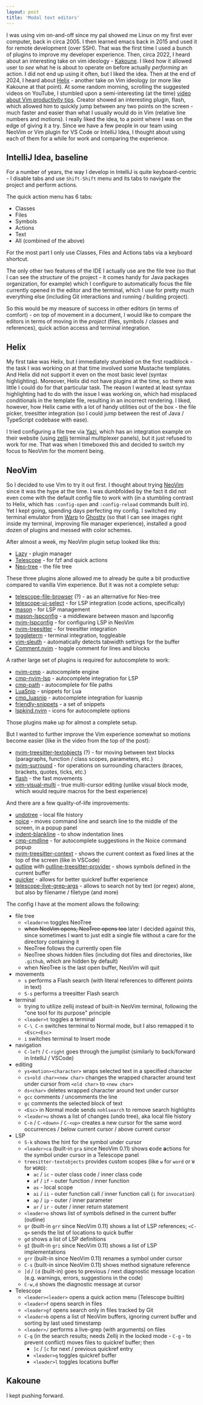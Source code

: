 ```yaml
---
layout: post
title: 'Modal text editors'
---
```


I was using vim on-and-off since my pal showed me Linux on my first ever computer, back in circa 2005.
I then learned emacs back in 2015 and used it for remote development (over SSH).
That was the first time I used a bunch of plugins to improve my developer experience.
Then, circa 2022, I heard about an interesting take on vim ideology - [Kakoune](https://kakoune.org/).
I liked how it allowed user to _see_ what he is about to operate on before actually _performing_ an action.
I did not end up using it often, but I liked the idea.
Then at the end of 2024, I heard about [Helix](https://helix-editor.com/) - another take on Vim ideology (or more like Kakoune at that point).
At some random morning, scrolling the suggested videos on YouTube, I stumbled upon a semi-interesting (at the time) [video about Vim productivity tips](https://www.youtube.com/watch?v=LaIa1tQFOSY). Creator showed an interesting plugin, flash, which allowed him to quickly jump between any two points on the screen - much faster and easier than what I usually would do in Vim (relative line numbers and motions). I really liked the idea, to a point where I was on the edge of giving it a try.
Since we have a few people in our team using NeoVim or Vim plugin for VS Code or IntelliJ Idea, I thought about using each of them for a while for work and comparing the experience.

## IntelliJ Idea, baseline

For a number of years, the way I develop in IntelliJ is quite keyboard-centric - I disable tabs and use `Shift-Shift` menu and its tabs to navigate the project and perform actions.

The quick action menu has 6 tabs:

- Classes
- Files
- Symbols
- Actions
- Text
- All (combined of the above)

For the most part I only use Classes, Files and Actions tabs via a keyboard shortcut.

The only other two features of the IDE I actually use are the file tree (so that I can see the _structure_ of the project - it comes handy for Java packages organization, for example) which I configure to automatically focus the file currently opened in the editor and the terminal, which I use for pretty much everything else (including Git interactions and running / building project).

So this would be my measure of success in other editors (in terms of comfort) - on top of movement in a document, I would like to compare the editors in terms of moving in the _project_ (files, symbols / classes and references), quick action access and terminal integration.

## Helix

My first take was Helix, but I immediately stumbled on the first roadblock - the task I was working on at that time involved some Mustache templates. And Helix did not support it even on the most basic level (syntax highlighting). Moreover, Helix did not have plugins at the time, so there was little I could do for that particular task. The reason I wanted at least syntax highlighting had to do with the issue I was working on, which had misplaced conditionals in the template file, resulting in an incorrect rendering. I liked, however, how Helix came with a lot of handy utilities out of the box - the file picker, treesitter integration (so I could jump between the rest of Java / TypeScript codebase with ease).

I tried configuring a file tree via [Yazi](https://github.com/sxyazi/yazi), which has an integration example on their website (using [zellij](https://github.com/zellij-org/zellij) terminal multiplexer panels), but it just refused to work for me. That was when I timeboxed this and decided to switch my focus to NeoVim for the moment being.

## NeoVim

So I decided to use Vim to try it out first. I thought about trying [NeoVim](https://neovim.io/) since it was the hype at the time. I was dumbfolded by the fact it did not even come with the default config file to work with (in a stumbling contrast to Helix, which has `:config-open` and `:config-reload` commands built in).
Yet I kept going, spending days perfecting my config. I switched my terminal emulator from [Warp](https://www.warp.dev/) to [Ghostty](https://github.com/ghostty-org/ghostty) (so that I can see images right inside my terminal, improving file manager experience), installed a good dozen of plugins and messed with color schemes.

After almost a week, my NeoVim plugin setup looked like this:

- [Lazy](https://github.com/folke/lazy.nvim) - plugin manager
- [Telescope](https://github.com/nvim-telescope/telescope.nvim) - for fzf and quick actions
- [Neo-tree](https://github.com/nvim-neo-tree/neo-tree.nvim) - the file tree

These three plugins alone allowed me to already be quite a bit productive compared to vanilla Vim experience. But it was not a complete setup:

- [telescope-file-browser](https://github.com/nvim-telescope/telescope-file-browser.nvim) (?) - as an alternative for Neo-tree
- [telescope-ui-select](https://github.com/nvim-telescope/telescope-ui-select.nvim) - for LSP integration (code actions, specifically)
- [mason](https://github.com/williamboman/mason.nvim) - for LSP management
- [mason-lspconfig](https://github.com/williamboman/mason-lspconfig.nvim) - a middleware between mason and lspconfig
- [nvim-lspconfig](https://github.com/neovim/nvim-lspconfig) - for configuring LSP in NeoVim
- [nvim-treesitter](https://github.com/nvim-treesitter/nvim-treesitter) - for treesitter integration
- [toggleterm](https://github.com/akinsho/toggleterm.nvim) - terminal integration, toggleable
- [vim-sleuth](https://github.com/tpope/vim-sleuth) - automatically detects tabwidth settings for the buffer
- [Comment.nvim](https://github.com/numToStr/Comment.nvim) - toggle comment for lines and blocks

A rather large set of plugins is required for autocomplete to work:

- [nvim-cmp](https://github.com/hrsh7th/cmp-path) - autocomplete engine
- [cmp-nvim-lsp](https://github.com/hrsh7th/cmp-nvim-lsp) - autocomplete integration for LSP
- [cmp-path](https://github.com/hrsh7th/cmp-path) - autocomplete for file paths
- [LuaSnip](https://github.com/L3MON4D3/LuaSnip) - snippets for Lua
- [cmp_luasnip](https://github.com/saadparwaiz1/cmp_luasnip) - autocomplete integration for luasnip
- [friendly-snippets](https://github.com/rafamadriz/friendly-snippets) - a set of snippets
- [lspkind.nvim](https://github.com/onsails/lspkind.nvim) - icons for autocomplete options

Those plugins make up for almost a complete setup.

But I wanted to further improve the Vim experience somewhat so motions become easier (like in the video from the top of the post):

- [nvim-treesitter-textobjects](https://github.com/nvim-treesitter/nvim-treesitter-textobjects) (?) - for moving between text blocks (paragraphs, function / class scopes, parameters, etc.)
- [nvim-surround](https://github.com/kylechui/nvim-surround) - for operations on surrounding characters (braces, brackets, quotes, ticks, etc.)
- [flash](https://github.com/folke/flash.nvim) - the fast movements
- [vim-visual-multi](https://github.com/mg979/vim-visual-multi) - true multi-cursor editing (unlike visual block mode, which would require macros for the best experience)

And there are a few quality-of-life improvements:

- [undotree](https://github.com/mbbill/undotree) - local file history
- [noice](https://github.com/folke/noice.nvim) - moves command line and search line to the middle of the screen, in a popup panel
- [indent-blankline](https://github.com/lukas-reineke/indent-blankline.nvim) - to show indentation lines
- [cmp-cmdline](https://github.com/hrsh7th/cmp-cmdline) - for autocomplete suggestions in the Noice command popup
- [nvim-treesitter-context](nvim-treesitter/nvim-treesitter-context) - shows the current context as fixed lines at the top of the screen (like in VSCode)
- [outline](https://github.com/hedyhli/outline.nvim) with [outline-treesitter-provider](https://github.com/epheien/outline-treesitter-provider.nvim) - shows symbols defined in the current buffer
- [quicker](https://github.com/stevearc/quicker.nvim) - allows for better quickref buffer experience
- [telescope-live-grep-args](https://github.com/nvim-telescope/telescope-live-grep-args.nvim) - allows to search not by text (or regex) alone, but also by filename / filetype (and more)

The config I have at the moment allows the following:

- file tree
    - `<leader>n` toggles NeoTree
    - ~~when NeoVim opens, NeoTree opens too~~ later I decided against this, since sometimes I want to just edit a single file without a care for the directory containing it
    - NeoTree follows the currently open file
    - NeoTree shows hidden files (including dot files and directories, like `.github`, which are hidden by default)
    - when NeoTree is the last open buffer, NeoVim will quit
- movements
    - `s` performs a Flash search (with literal references to different points in text)
    - `S-s` performs a treesitter Flash search
- terminal
    - trying to utilize zellij instead of built-in NeoVim terminal, following the "one tool for its purpose" principle
    - `<leader>t` toggles a terminal
    - `C-\ C-n` switches terminal to Normal mode, but I also remapped it to `<Esc><Esc>`
    - `i` switches terminal to Insert mode
- navigation
    - `C-left` / `C-right` goes through the jumplist (similarly to back/forward in IntelliJ / VSCode)
- editing
    - `ys<motion><character>` wraps selected text in a specified character
    - `cs<old char><new char>` changes the wrapped character around text under cursor from `<old char>` to `<new char>`
    - `ds<char>` deletes wrapped character around text under cursor
    - `gcc` comments / uncomments the line
    - `gc` comments the selected block of text
    - `<Esc>` in Normal mode sends `nohlsearch` to remove search highlights 
    - `<leader>u` shows a list of changes (undo tree), aka local file history
    - `C-n` / `C-<down>` / `C-<up>` creates a new cursor for the same word occurrences / below current cursor / above current cursor
- LSP
    - `S-k` shows the hint for the symbol under cursor
    - `<leader>ca` (built-in `gra` since NeoVim 0.11) shows **c**ode **a**ctions for the symbol under cursor in a Telescope panel
    - `treesitter-textobjects` provides custom scopes (like `w` for `word` or `W` for `WORD`):  
        - `ac` / `ic` - outer class code / inner class code
        - `af` / `if` - outer function / inner function
        - `as` - local scope
        - `ai` / `ii` - outer function call / inner function call (`i` for `invocation`)
        - `ap` / `ip` - outer / inner parameter
        - `ar` / `ir` - outer / inner return statement
    - `<leader>o` shows list of symbols defined in the current buffer (outline)
    - `gr` (built-in `grr` since NeoVim 0.11) shows a list of LSP references; `<C-q>` sends the list of locations to quick buffer
    - `gd` shows a list of LSP definitions
    - `gI` (built-in `gri` since NeoVim 0.11) shows a list of LSP implementations
    - `grr` (built-in since NeoVim 0.11) renames a symbol under cursor
    - `C-s` (built-in since NeoVim 0.11) shows method signature reference
    - `]d` / `[d` (built-in) goes to previous / next diagnostic message location (e.g. warnings, errors, suggestions in the code)
    - `C-w,d` shows the diagnostic message at cursor
- Telescope
    - `<leader><leader>` opens a quick action menu (Telescope builtin)
    - `<leader>f` opens search in files
    - `<leader>gf` opens search only in files tracked by Git
    - `<leader>b` opens a list of NeoVim buffers, ignoring current buffer and sorting by last used timestamp
    - `<leader>/` performs a live-grep (with arguments) on files
    - `C-q` (in the search results; needs Zellij in the locked mode - `C-g` - to prevent conflict) moves files to quickref buffer; then
        - `]c` / `[c` for next / previous quickref entry
        - `<leader>q` toggles quickref buffer
        - `<leader>l` toggles locations buffer

## Kakoune

I kept pushing forward. 
